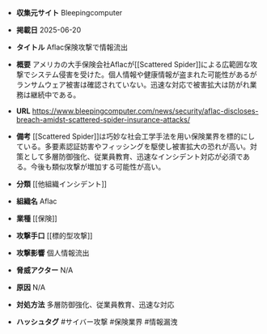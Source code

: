 - **収集元サイト**
Bleepingcomputer

- **掲載日**
2025-06-20

- **タイトル**
Aflac保険攻撃で情報流出

- **概要**
アメリカの大手保険会社Aflacが[[Scattered Spider]]による広範囲な攻撃でシステム侵害を受けた。個人情報や健康情報が盗まれた可能性があるがランサムウェア被害は確認されていない。迅速な対応で被害拡大は防がれ業務は継続中である。

- **URL**
https://www.bleepingcomputer.com/news/security/aflac-discloses-breach-amidst-scattered-spider-insurance-attacks/

- **備考**
[[Scattered Spider]]は巧妙な社会工学手法を用い保険業界を標的にしている。多要素認証妨害やフィッシングを駆使し被害拡大の恐れが高い。対策として多層防御強化、従業員教育、迅速なインシデント対応が必須である。今後も類似攻撃が増加する可能性が高い。

- **分類**
[[他組織インシデント]]

- **組織名**
Aflac

- **業種**
[[保険]]

- **攻撃手口**
[[標的型攻撃]]

- **攻撃影響**
個人情報流出

- **脅威アクター**
N/A

- **原因**
N/A

- **対処方法**
多層防御強化、従業員教育、迅速な対応

- **ハッシュタグ**
#サイバー攻撃 #保険業界 #情報漏洩
